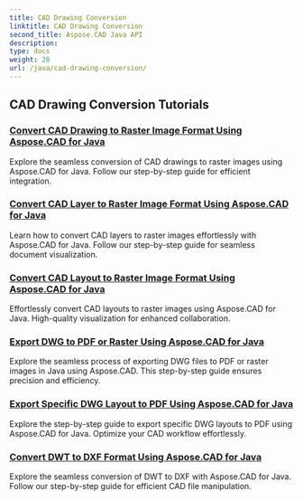 ```yaml
---
title: CAD Drawing Conversion
linktitle: CAD Drawing Conversion
second_title: Aspose.CAD Java API
description: 
type: docs
weight: 20
url: /java/cad-drawing-conversion/
---
```


## CAD Drawing Conversion Tutorials
### [Convert CAD Drawing to Raster Image Format Using Aspose.CAD for Java](./convert-cad-drawing-to-raster-image/)
Explore the seamless conversion of CAD drawings to raster images using Aspose.CAD for Java. Follow our step-by-step guide for efficient integration.
### [Convert CAD Layer to Raster Image Format Using Aspose.CAD for Java](./convert-cad-layer-to-raster-image/)
Learn how to convert CAD layers to raster images effortlessly with Aspose.CAD for Java. Follow our step-by-step guide for seamless document visualization.
### [Convert CAD Layout to Raster Image Format Using Aspose.CAD for Java](./convert-cad-layout-to-raster-image/)
Effortlessly convert CAD layouts to raster images using Aspose.CAD for Java. High-quality visualization for enhanced collaboration.
### [Export DWG to PDF or Raster Using Aspose.CAD for Java](./export-dwg-to-pdf-or-raster/)
Explore the seamless process of exporting DWG files to PDF or raster images in Java using Aspose.CAD. This step-by-step guide ensures precision and efficiency.
### [Export Specific DWG Layout to PDF Using Aspose.CAD for Java](./export-specific-dwg-layout-to-pdf/)
Explore the step-by-step guide to export specific DWG layouts to PDF using Aspose.CAD for Java. Optimize your CAD workflow effortlessly.
### [Convert DWT to DXF Format Using Aspose.CAD for Java](./convert-dwt-to-dxf/)
Explore the seamless conversion of DWT to DXF with Aspose.CAD for Java. Follow our step-by-step guide for efficient CAD file manipulation.